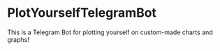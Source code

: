 # PlotYourselfTelegramBot

This is a Telegram Bot for plotting yourself on custom-made charts and graphs!
